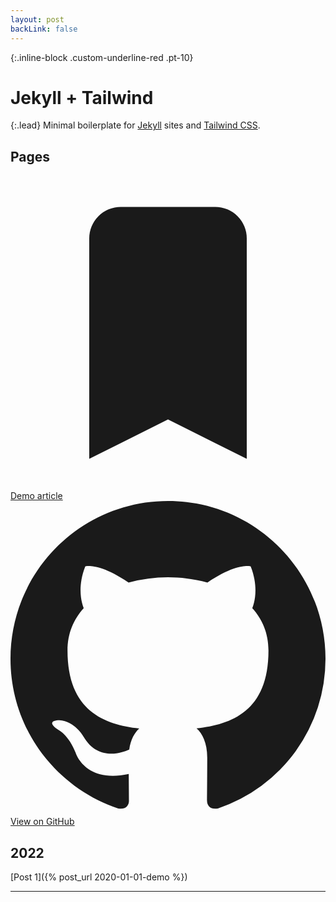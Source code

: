```yaml
---
layout: post
backLink: false
---
```


{:.inline-block .custom-underline-red .pt-10}
# Jekyll + Tailwind

{:.lead}
Minimal boilerplate for [Jekyll](https://jekyllrb.com/) sites and [Tailwind CSS](https://tailwindcss.com/).

## Pages

<content class="grid md:grid-cols-2 gap-4">
    <a href="{% post_url 2020-01-01-demo %}" class="flex items-center justify-center space-x-2 w-full text-center py-5 px-6 bg-gray-100 hover:bg-blue-100 rounded shadow whitespace-nowrap">
        <svg class="w-6 h-6" fill="currentColor" viewBox="0 0 20 20"><path d="M5 4a2 2 0 012-2h6a2 2 0 012 2v14l-5-2.5L5 18V4z"></path></svg>
        <span>Demo article</span>
    </a>
    <a href="https://github.com/kangabru/jekyll-tailwindcss-boilerplate" class="flex items-center justify-center space-x-2 w-full text-center py-5 px-6 bg-gray-100 hover:bg-blue-100 rounded shadow whitespace-nowrap">
        <svg class="h-5 w-5 text-gray-500" fill="currentColor" viewBox="0 0 20 20"><path fill-rule="evenodd" d="M10 0C4.477 0 0 4.484 0 10.017c0 4.425 2.865 8.18 6.839 9.504.5.092.682-.217.682-.483 0-.237-.008-.868-.013-1.703-2.782.605-3.369-1.343-3.369-1.343-.454-1.158-1.11-1.466-1.11-1.466-.908-.62.069-.608.069-.608 1.003.07 1.531 1.032 1.531 1.032.892 1.53 2.341 1.088 2.91.832.092-.647.35-1.088.636-1.338-2.22-.253-4.555-1.113-4.555-4.951 0-1.093.39-1.988 1.029-2.688-.103-.253-.446-1.272.098-2.65 0 0 .84-.27 2.75 1.026A9.564 9.564 0 0110 4.844c.85.004 1.705.115 2.504.337 1.909-1.296 2.747-1.027 2.747-1.027.546 1.379.203 2.398.1 2.651.64.7 1.028 1.595 1.028 2.688 0 3.848-2.339 4.695-4.566 4.942.359.31.678.921.678 1.856 0 1.338-.012 2.419-.012 2.747 0 .268.18.58.688.482A10.019 10.019 0 0020 10.017C20 4.484 15.522 0 10 0z" clip-rule="evenodd"></path></svg>
        <span>View on GitHub</span>
    </a>
</content>

## 2022

[Post 1]({% post_url 2020-01-01-demo %})


---
